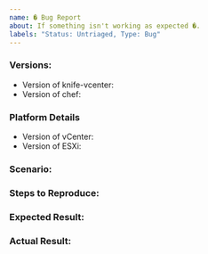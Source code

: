 ```yaml
---
name: � Bug Report
about: If something isn't working as expected �.
labels: "Status: Untriaged, Type: Bug"
---
```


### Versions:
<!--- Version of the software where you are encountering the issue --->
<!-- You should probably update in this is not newest release.--->
* Version of knife-vcenter:
* Version of chef:

### Platform Details
<!--- What version of vCenter are you running? What version of ESXi are you using too?--->
* Version of vCenter:
* Version of ESXi:

### Scenario:
<!--- What you are trying to achieve and you can't?--->

### Steps to Reproduce:
<!--- If you are filing an issue what are the things we need to do in order to repro your problem? How are you using this gem or any resources it includes?--->

### Expected Result:
<!--- What are you expecting to happen as the consequence of above reproduction steps?--->

### Actual Result:
<!--- What actually happens after the reproduction steps? Include the error output or a link to a gist if possible.--->
